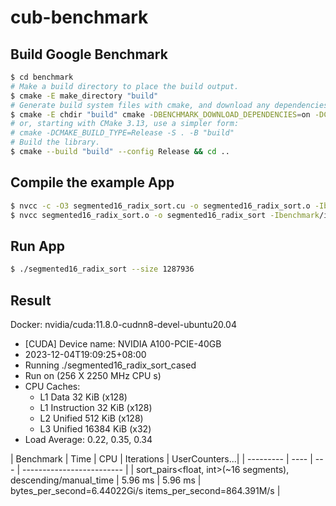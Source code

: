 # cub-benchmark

## Build Google Benchmark
```bash
$ cd benchmark
# Make a build directory to place the build output.
$ cmake -E make_directory "build"
# Generate build system files with cmake, and download any dependencies.
$ cmake -E chdir "build" cmake -DBENCHMARK_DOWNLOAD_DEPENDENCIES=on -DCMAKE_BUILD_TYPE=Release ../
# or, starting with CMake 3.13, use a simpler form:
# cmake -DCMAKE_BUILD_TYPE=Release -S . -B "build"
# Build the library.
$ cmake --build "build" --config Release && cd ..
```

## Compile the example App
```bash
$ nvcc -c -O3 segmented16_radix_sort.cu -o segmented16_radix_sort.o -Ibenchmark/include
$ nvcc segmented16_radix_sort.o -o segmented16_radix_sort -Ibenchmark/include -Lbenchmark/build/src -lbenchmark -lpthread
```

## Run App
```bash
$ ./segmented16_radix_sort --size 1287936
```

## Result
Docker: nvidia/cuda:11.8.0-cudnn8-devel-ubuntu20.04

- [CUDA] Device name: NVIDIA A100-PCIE-40GB
- 2023-12-04T19:09:25+08:00
- Running ./segmented16_radix_sort_cased
- Run on (256 X 2250 MHz CPU s)
- CPU Caches:
  - L1 Data 32 KiB (x128)
  - L1 Instruction 32 KiB (x128)
  - L2 Unified 512 KiB (x128)
  - L3 Unified 16384 KiB (x32)
- Load Average: 0.22, 0.35, 0.34

| Benchmark | Time | CPU | Iterations | UserCounters...|
| --------- | ---- | --- | ------------------------- |
| sort_pairs<float, int>(~16 segments), descending/manual_time | 5.96 ms | 5.96 ms | bytes_per_second=6.44022Gi/s items_per_second=864.391M/s |